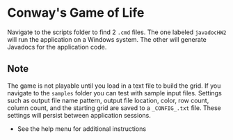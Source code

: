 # Conway's Game of Life

Navigate to the scripts folder to find 2 ```.cmd``` files. The one labeled ```javadocHW2```
will run the application on a Windows system. The other will generate Javadocs
for the application code.

## Note
The game is not playable until you load in a text file to build the grid. If you navigate to
the ```samples``` folder you can test with sample input files. Settings such as output file
name pattern, output file location, color, row count, column count, and the starting grid
are saved to a ```_CONFIG_.txt``` file. These settings will persist between application sessions.

* See the help menu for additional instructions
